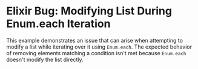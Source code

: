# Elixir Bug: Modifying List During Enum.each Iteration

This example demonstrates an issue that can arise when attempting to modify a list while iterating over it using `Enum.each`.  The expected behavior of removing elements matching a condition isn't met because `Enum.each` doesn't modify the list directly.